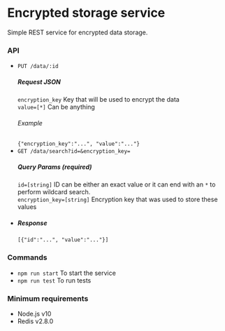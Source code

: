# Encrypted storage service

Simple REST service for encrypted data storage.

### API
* `PUT /data/:id`  
  ##### Request JSON  
  `encryption_key` Key that will be used to encrypt the data  
  `value=[*]` Can be anything  
  ###### Example
  `{"encryption_key":"...", "value":"..."}`
* `GET /data/search?id=&encryption_key=`  
   ##### Query Params (required)  
   `id=[string]` ID can be either an exact value or it can end with an `*` to perform wildcard search.  
   `encryption_key=[string]` Encryption key that was used to store these values
 * ##### Response  
   `[{"id":"...", "value":"..."}]`

### Commands
* `npm run start` To start the service
* `npm run test` To run tests

### Minimum requirements
* Node.js v10
* Redis v2.8.0